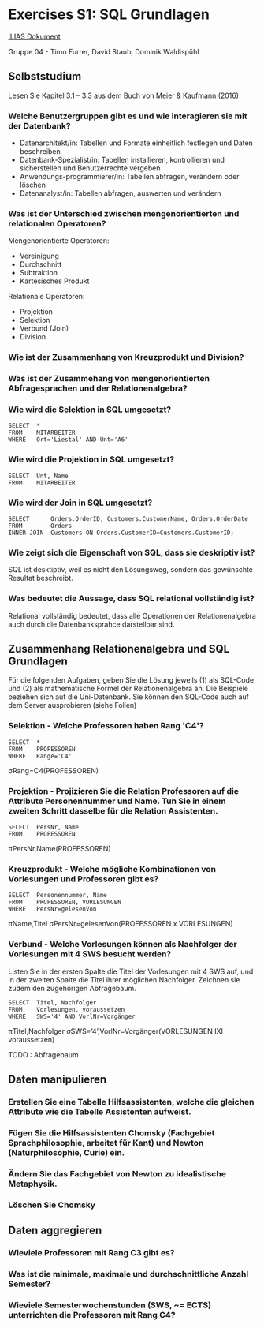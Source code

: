 # Exercises S1: SQL Grundlagen

[ILIAS Dokument](https://elearning.hslu.ch/ilias/goto.php?target=file_3665910_download)

Gruppe 04 - Timo Furrer, David Staub, Dominik Waldispühl

## Selbststudium
Lesen Sie Kapitel 3.1 – 3.3 aus dem Buch von Meier & Kaufmann (2016)

### Welche Benutzergruppen gibt es und wie interagieren sie mit der Datenbank?

* Datenarchitekt/in: Tabellen und Formate einheitlich festlegen und Daten beschreiben
* Datenbank-Spezialist/in: Tabellen installieren, kontrollieren und sicherstellen und Benutzerrechte vergeben
* Anwendungs-programmierer/in: Tabellen abfragen, verändern oder löschen
* Datenanalyst/in: Tabellen abfragen, auswerten und verändern

### Was ist der Unterschied zwischen mengenorientierten und relationalen Operatoren?

Mengenorientierte Operatoren:
* Vereinigung
* Durchschnitt
* Subtraktion
* Kartesisches Produkt

Relationale Operatoren:
* Projektion
* Selektion
* Verbund (Join)
* Division

### Wie ist der Zusammenhang von Kreuzprodukt und Division?

### Was ist der Zusammehang von mengenorientierten Abfragesprachen und der Relationenalgebra?

### Wie wird die Selektion in SQL umgesetzt?

```
SELECT  *
FROM    MITARBEITER
WHERE   Ort='Liestal' AND Unt='A6'
```

### Wie wird die Projektion in SQL umgesetzt?

```
SELECT  Unt, Name
FROM    MITARBEITER
```

### Wie wird der Join in SQL umgesetzt?

```
SELECT      Orders.OrderID, Customers.CustomerName, Orders.OrderDate
FROM        Orders
INNER JOIN  Customers ON Orders.CustomerID=Customers.CustomerID;
```

### Wie zeigt sich die Eigenschaft von SQL, dass sie deskriptiv ist?

SQL ist desktiptiv, weil es nicht den Lösungsweg, sondern das gewünschte Resultat beschreibt.

### Was bedeutet die Aussage, dass SQL relational vollständig ist?

Relational vollständig bedeutet, dass alle Operationen der Relationenalgebra auch durch die Datenbanksprahce darstellbar sind.

## Zusammenhang Relationenalgebra und SQL Grundlagen

Für die folgenden Aufgaben, geben Sie die Lösung jeweils (1) als SQL-Code und (2) als mathematische Formel der Relationenalgebra an.
Die Beispiele beziehen sich auf die Uni-Datenbank. Sie können den SQL-Code auch auf dem Server ausprobieren (siehe Folien)

### Selektion - Welche Professoren haben Rang 'C4'?

```
SELECT  *
FROM    PROFESSOREN
WHERE   Range='C4'
```
σRang=C4(PROFESSOREN)

### Projektion - Projizieren Sie die Relation Professoren auf die Attribute Personennummer und Name. Tun Sie in einem zweiten Schritt dasselbe für die Relation Assistenten.

```
SELECT  PersNr, Name
FROM    PROFESSOREN
```
πPersNr,Name(PROFESSOREN)

### Kreuzprodukt - Welche mögliche Kombinationen von Vorlesungen und Professoren gibt es?

```
SELECT  Personennummer, Name
FROM    PROFESSOREN, VORLESUNGEN
WHERE   PersNr=gelesenVon
```
πName,Titel σPersNr=gelesenVon(PROFESSOREN x VORLESUNGEN)

### Verbund - Welche Vorlesungen können als Nachfolger der Vorlesungen mit 4 SWS besucht werden?

Listen Sie in der ersten Spalte die Titel der Vorlesungen mit 4 SWS auf, und in der zweiten Spalte die Titel ihrer möglichen Nachfolger.
Zeichnen sie zudem den zugehörigen Abfragebaum.

```
SELECT  Titel, Nachfolger
FROM    Vorlesungen, voraussetzen
WHERE   SWS='4' AND VorlNr=Vorgänger
```
πTitel,Nachfolger σSWS=’4’,VorlNr=Vorgänger(VORLESUNGEN IXI voraussetzen)

TODO : Abfragebaum

## Daten manipulieren

### Erstellen Sie eine Tabelle Hilfsassistenten, welche die gleichen Attribute wie die Tabelle Assistenten aufweist.

### Fügen Sie die Hilfsassistenten Chomsky (Fachgebiet Sprachphilosophie, arbeitet für Kant) und Newton (Naturphilosophie, Curie) ein.

### Ändern Sie das Fachgebiet von Newton zu idealistische Metaphysik.

### Löschen Sie Chomsky

## Daten aggregieren

### Wieviele Professoren mit Rang C3 gibt es?

### Was ist die minimale, maximale und durchschnittliche Anzahl Semester?

### Wieviele Semesterwochenstunden (SWS, ~= ECTS) unterrichten die Professoren mit Rang C4?
